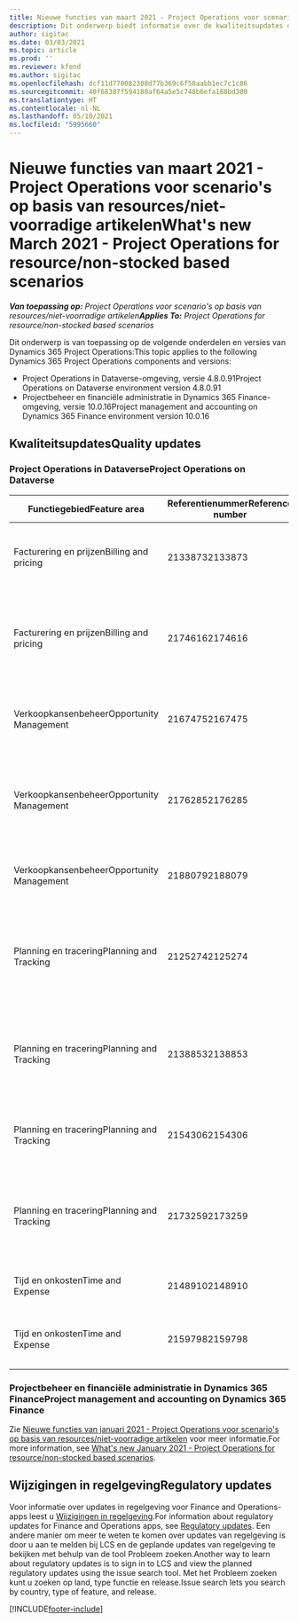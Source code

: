 ```yaml
---
title: Nieuwe functies van maart 2021 - Project Operations voor scenario's op basis van resources/niet-voorradige artikelen
description: Dit onderwerp biedt informatie over de kwaliteitsupdates die beschikbaar zijn in de release van maart 2021 van Project Operations voor scenario's op basis van resources/niet-voorradige artikelen.
author: sigitac
ms.date: 03/03/2021
ms.topic: article
ms.prod: ''
ms.reviewer: kfend
ms.author: sigitac
ms.openlocfilehash: dcf11d770082308d77b369c6f50aabb1ec7c1c86
ms.sourcegitcommit: 40f68387f594180af64a5e5c748b6efa188bd300
ms.translationtype: HT
ms.contentlocale: nl-NL
ms.lasthandoff: 05/10/2021
ms.locfileid: "5995660"
---
```

# <a name="whats-new-march-2021---project-operations-for-resourcenon-stocked-based-scenarios"></a><span data-ttu-id="15172-103">Nieuwe functies van maart 2021 - Project Operations voor scenario's op basis van resources/niet-voorradige artikelen</span><span class="sxs-lookup"><span data-stu-id="15172-103">What's new March 2021 - Project Operations for resource/non-stocked based scenarios</span></span>

<span data-ttu-id="15172-104">_**Van toepassing op:** Project Operations voor scenario's op basis van resources/niet-voorradige artikelen_</span><span class="sxs-lookup"><span data-stu-id="15172-104">_**Applies To:** Project Operations for resource/non-stocked based scenarios_</span></span>

<span data-ttu-id="15172-105">Dit onderwerp is van toepassing op de volgende onderdelen en versies van Dynamics 365 Project Operations:</span><span class="sxs-lookup"><span data-stu-id="15172-105">This topic applies to the following Dynamics 365 Project Operations components and versions:</span></span>

- <span data-ttu-id="15172-106">Project Operations in Dataverse-omgeving, versie 4.8.0.91</span><span class="sxs-lookup"><span data-stu-id="15172-106">Project Operations on Dataverse environment version 4.8.0.91</span></span> 
- <span data-ttu-id="15172-107">Projectbeheer en financiële administratie in Dynamics 365 Finance-omgeving, versie 10.0.16</span><span class="sxs-lookup"><span data-stu-id="15172-107">Project management and accounting on Dynamics 365 Finance environment version 10.0.16</span></span> 

## <a name="quality-updates"></a><span data-ttu-id="15172-108">Kwaliteitsupdates</span><span class="sxs-lookup"><span data-stu-id="15172-108">Quality updates</span></span>

### <a name="project-operations-on-dataverse"></a><span data-ttu-id="15172-109">Project Operations in Dataverse</span><span class="sxs-lookup"><span data-stu-id="15172-109">Project Operations on Dataverse</span></span>


| <span data-ttu-id="15172-110">**Functiegebied**</span><span class="sxs-lookup"><span data-stu-id="15172-110">**Feature area**</span></span> | <span data-ttu-id="15172-111">**Referentienummer**</span><span class="sxs-lookup"><span data-stu-id="15172-111">**Reference number**</span></span> | <span data-ttu-id="15172-112">**Kwaliteitsupdate**</span><span class="sxs-lookup"><span data-stu-id="15172-112">**Quality update**</span></span> |
| --- | --- | --- |
| <span data-ttu-id="15172-113">Facturering en prijzen</span><span class="sxs-lookup"><span data-stu-id="15172-113">Billing and pricing</span></span> | <span data-ttu-id="15172-114">2133873</span><span class="sxs-lookup"><span data-stu-id="15172-114">2133873</span></span> | <span data-ttu-id="15172-115">De weergave van het valutasymbool voor **Verkoopprijs per eenheid** in het raster **Onkostenschattingen** is gecorrigeerd.</span><span class="sxs-lookup"><span data-stu-id="15172-115">Fixed the display of **Unit Sales Price** currency symbol in the **Expense Estimates** grid.</span></span> |
| <span data-ttu-id="15172-116">Facturering en prijzen</span><span class="sxs-lookup"><span data-stu-id="15172-116">Billing and pricing</span></span> | <span data-ttu-id="15172-117">2174616</span><span class="sxs-lookup"><span data-stu-id="15172-117">2174616</span></span> | <span data-ttu-id="15172-118">Wanneer een order wordt binnengehaald met een prijsopgave, wordt naar de aangepaste contractprijslijst verwezen op contractregeldetails die uit de prijsopgave worden gekopieerd.</span><span class="sxs-lookup"><span data-stu-id="15172-118">When a quote is won, the contract custom pricelist is referenced on contract line details that are copied from the quote.</span></span> |
| <span data-ttu-id="15172-119">Verkoopkansenbeheer</span><span class="sxs-lookup"><span data-stu-id="15172-119">Opportunity Management</span></span> | <span data-ttu-id="15172-120">2167475</span><span class="sxs-lookup"><span data-stu-id="15172-120">2167475</span></span> | <span data-ttu-id="15172-121">Vast belastingbedrag op de correctiefactuur waaruit een niet-gefactureerde werkelijke boeking is voortgekomen.</span><span class="sxs-lookup"><span data-stu-id="15172-121">Fixed tax amount in the correction invoice that originated an unbilled actual entry.</span></span> |
| <span data-ttu-id="15172-122">Verkoopkansenbeheer</span><span class="sxs-lookup"><span data-stu-id="15172-122">Opportunity Management</span></span> | <span data-ttu-id="15172-123">2176285</span><span class="sxs-lookup"><span data-stu-id="15172-123">2176285</span></span> | <span data-ttu-id="15172-124">Het belastingbedrag mag niet worden gekopieerd van verkoopcontract/prijsopgaveregeldetails naar kostencontract/prijsopgaveregeldetails.</span><span class="sxs-lookup"><span data-stu-id="15172-124">Tax amount must not be copied from sales contract/quote line details to cost contract/quote line details.</span></span> |
| <span data-ttu-id="15172-125">Verkoopkansenbeheer</span><span class="sxs-lookup"><span data-stu-id="15172-125">Opportunity Management</span></span> | <span data-ttu-id="15172-126">2188079</span><span class="sxs-lookup"><span data-stu-id="15172-126">2188079</span></span> | <span data-ttu-id="15172-127">Regel voor gesplitste facturering mag niet worden gemaakt voor contracten die niet op werk zijn gebaseerd.</span><span class="sxs-lookup"><span data-stu-id="15172-127">Split billing rule must not be created for contracts that are not work-based.</span></span> |
| <span data-ttu-id="15172-128">Planning en tracering</span><span class="sxs-lookup"><span data-stu-id="15172-128">Planning and Tracking</span></span> | <span data-ttu-id="15172-129">2125274</span><span class="sxs-lookup"><span data-stu-id="15172-129">2125274</span></span> | <span data-ttu-id="15172-130">Kenmerk **Toewijzing twee keer wegschrijven voor project** voor **Toewijzing van startdatum van project** bijgewerkt van **msdyn\_taskearlieststart** naar **msdyn\_actualstart**.</span><span class="sxs-lookup"><span data-stu-id="15172-130">**Project Dual Write Map** attribute for **Project Start Date Mapping** updated from **msdyn\_taskearlieststart** to **msdyn\_actualstart**.</span></span> |
| <span data-ttu-id="15172-131">Planning en tracering</span><span class="sxs-lookup"><span data-stu-id="15172-131">Planning and Tracking</span></span> | <span data-ttu-id="15172-132">2138853</span><span class="sxs-lookup"><span data-stu-id="15172-132">2138853</span></span> | <span data-ttu-id="15172-133">Projectkopieerfunctie bijgewerkt om ervoor te zorgen dat de regels voor onkostenschatting die verwijzen naar taken naar het bestemmingsproject worden gekopieerd.</span><span class="sxs-lookup"><span data-stu-id="15172-133">Project copy function updated to ensure expense estimate lines that reference tasks are copied to the destination project.</span></span> |
| <span data-ttu-id="15172-134">Planning en tracering</span><span class="sxs-lookup"><span data-stu-id="15172-134">Planning and Tracking</span></span> | <span data-ttu-id="15172-135">2154306</span><span class="sxs-lookup"><span data-stu-id="15172-135">2154306</span></span> | <span data-ttu-id="15172-136">Problemen opgelost met het verwijderen van onkostenschattingen in Project Operations voor op resources gebaseerde scenario's.</span><span class="sxs-lookup"><span data-stu-id="15172-136">Fixed issues with deleting expense estimates in Project Operations for resource-based scenarios.</span></span> |
| <span data-ttu-id="15172-137">Planning en tracering</span><span class="sxs-lookup"><span data-stu-id="15172-137">Planning and Tracking</span></span> | <span data-ttu-id="15172-138">2173259</span><span class="sxs-lookup"><span data-stu-id="15172-138">2173259</span></span> | <span data-ttu-id="15172-139">Projectkopieerfunctie bijgewerkt om ervoor te zorgen dat hiervoor niet het foutbericht **Structuur voor werkspecificatie wordt gekopieerd** wordt weergegeven in bepaalde scenario's.</span><span class="sxs-lookup"><span data-stu-id="15172-139">Project copy function updated to ensure it doesn't display **Copying WBS** error message in certain scenarios.</span></span> |
| <span data-ttu-id="15172-140">Tijd en onkosten</span><span class="sxs-lookup"><span data-stu-id="15172-140">Time and Expense</span></span> | <span data-ttu-id="15172-141">2148910</span><span class="sxs-lookup"><span data-stu-id="15172-141">2148910</span></span> | <span data-ttu-id="15172-142">Weergaveprobleem opgelost met de pagina **Vermelding bewerken** in het raster **Tijdsvermelding**.</span><span class="sxs-lookup"><span data-stu-id="15172-142">Fixed display issue with the **Edit Entry** page in the **Time Entry** grid.</span></span> |
| <span data-ttu-id="15172-143">Tijd en onkosten</span><span class="sxs-lookup"><span data-stu-id="15172-143">Time and Expense</span></span> | <span data-ttu-id="15172-144">2159798</span><span class="sxs-lookup"><span data-stu-id="15172-144">2159798</span></span> | <span data-ttu-id="15172-145">Verscherpte controles om ervoor te zorgen dat goedgekeurde onkostenposten niet kunnen worden bewerkt.</span><span class="sxs-lookup"><span data-stu-id="15172-145">Tightened controls to ensure approved expense entries can't be edited.</span></span> |

### <a name="project-management-and-accounting-on-dynamics-365-finance"></a><span data-ttu-id="15172-146">Projectbeheer en financiële administratie in Dynamics 365 Finance</span><span class="sxs-lookup"><span data-stu-id="15172-146">Project management and accounting on Dynamics 365 Finance</span></span>

<span data-ttu-id="15172-147">Zie [Nieuwe functies van januari 2021 - Project Operations voor scenario's op basis van resources/niet-voorradige artikelen](whats-new-jan-2021-resource-based.md) voor meer informatie.</span><span class="sxs-lookup"><span data-stu-id="15172-147">For more information, see [What's new January 2021 - Project Operations for resource/non-stocked based scenarios](whats-new-jan-2021-resource-based.md).</span></span>

## <a name="regulatory-updates"></a><span data-ttu-id="15172-148">Wijzigingen in regelgeving</span><span class="sxs-lookup"><span data-stu-id="15172-148">Regulatory updates</span></span>

<span data-ttu-id="15172-149">Voor informatie over updates in regelgeving voor Finance and Operations-apps leest u [Wijzigingen in regelgeving](/dynamics365/finance/localizations/regulatory-updates).</span><span class="sxs-lookup"><span data-stu-id="15172-149">For information about regulatory updates for Finance and Operations apps, see [Regulatory updates](/dynamics365/finance/localizations/regulatory-updates).</span></span> <span data-ttu-id="15172-150">Een andere manier om meer te weten te komen over updates van regelgeving is door u aan te melden bij LCS en de geplande updates van regelgeving te bekijken met behulp van de tool Probleem zoeken.</span><span class="sxs-lookup"><span data-stu-id="15172-150">Another way to learn about regulatory updates is to sign in to LCS and view the planned regulatory updates using the issue search tool.</span></span> <span data-ttu-id="15172-151">Met het Probleem zoeken kunt u zoeken op land, type functie en release.</span><span class="sxs-lookup"><span data-stu-id="15172-151">Issue search lets you search by country, type of feature, and release.</span></span>


[!INCLUDE[footer-include](../includes/footer-banner.md)]